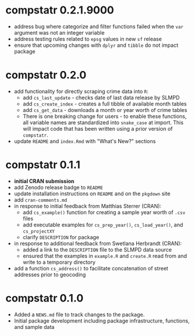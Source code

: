 # compstatr 0.2.1.9000

* address bug where categorize and filter functions failed when the `var` argument was not an integer variable
* address testing rules related to `epsg` values in new `sf` release
* ensure that upcoming changes with `dplyr` and `tibble` do not impact package

# compstatr 0.2.0

* add functionality for directly scraping crime data into `R`:
    * add `cs_last_update` - checks date of last data release by SLMPD
    * add `cs_create_index` - creates a full tibble of available month tables
    * add `cs_get_data` - downloads a month or year worth of crime tables
    * There is one breaking change for users - to enable these functions, all variable names are standardized into `snake_case` at import. This will impact code that has been written using a prior version of `compstatr`.
* update `README` and `index.Rmd` with "What's New?" sections

# compstatr 0.1.1

* **initial CRAN submission**
* add Zenodo release badge to `README`
* update installation instructions on `README` and on the `pkgdown` site
* add `cran-comments.md`
* in response to initial feedback from Matthias Sterrer (CRAN):
    * add `cs_example()` function for creating a sample year worth of `.csv` files 
    * add executable examples for `cs_prep_year()`, `cs_load_year()`, and `cs_projectXY`
    * clarify `DESCRIPTION` for package
* in response to additional feedback from Swetlana Herbrandt (CRAN):
    * added a link to the `DESCRIPTION` file to the SLMPD data source
    * ensured that the examples in `example.R` and `create.R` read from and write to a temporary directory
* add a function `cs_address()` to facilitate concatenation of street addresses prior to geocoding

# compstatr 0.1.0

* Added a `NEWS.md` file to track changes to the package.
* Initial package development including package infrastructure, functions, and sample data
